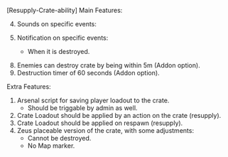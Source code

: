 [Resupply-Crate-ability]
Main Features:
<!-- 1)  Can be placed and retrieved. -->
<!-- 2)  Retrieval can only be done within 5m (Addon option). -->
<!-- 3)  Only one crate can be activated by one player (Needs to be retrieved). -->
4)  Sounds on specific events:
     <!-- - Upon placing the crate -->
     <!-- - When it is picked up -->
     <!-- - When it is destroyed -->

5)  Notification on specific events:
     - When it is destroyed.

<!-- 6)  3D marker visible to all players within a certain distance (Addon option?). -->
<!-- 7)  Map marker visible to all players. -->
8)  Enemies can destroy crate by being within 5m (Addon option).
9)  Destruction timer of 60 seconds (Addon option).
<!-- 10) 10 minute cooldown if destroyed. -->

Extra Features:
1) Arsenal script for saving player loadout to the crate.
    - Should be triggable by admin as well.
2) Crate Loadout should be applied by an action on the crate (resupply).
3) Crate Loadout should be applied on respawn (resupply).
4) Zeus placeable version of the crate, with some adjustments:
    - Cannot be destroyed.
    - No Map marker.
